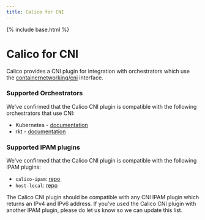```yaml
---
title: Calico for CNI
---
```

{% include base.html %}

# Calico for CNI 
Calico provides a CNI plugin for integration with orchestrators which use the [containernetworking/cni][containernetworking-repo] interface.

### Supported Orchestrators
We've confirmed that the Calico CNI plugin is compatible with the following orchestrators that use CNI:

- Kubernetes - [documentation]({{base}}/docs/getting-started/kubernetes/calico-kubernetes-overview)
- rkt - [documentation]({{base}}/docs/getting-started/rkt/calico-rkt)

### Supported IPAM plugins
We've confirmed that the Calico CNI plugin is compatible with the following IPAM plugins:
- `calico-ipam`: [repo](https://github.com/projectcalico/calico-cni)
- `host-local`: [repo](https://github.com/containernetworking/cni/blob/master/Documentation/host-local.md)

The Calico CNI plugin should be compatible with any CNI IPAM plugin which returns an IPv4 and IPv6 address.  If you've used the Calico CNI plugin with another IPAM plugin, please do let us know so we can update this list.

[containernetworking-repo]: https://github.com/containernetworking/cni

